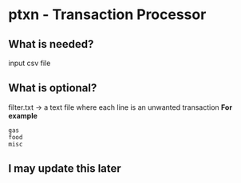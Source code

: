 # ptxn - Transaction Processor

## What is needed?

input csv file

## What is optional?

filter.txt -> a text file where each line is an unwanted transaction
**For example**

```
gas
food
misc
```

## I may update this later
